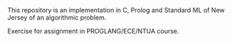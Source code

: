 This repository is an implementation in C, Prolog and Standard ML of New Jersey of an algorithmic problem.

Exercise for assignment in PROGLANG/ECE/NTUA course.

